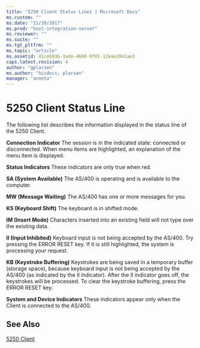 ```yaml
---
title: "5250 Client Status Line1 | Microsoft Docs"
ms.custom: ""
ms.date: "11/30/2017"
ms.prod: "host-integration-server"
ms.reviewer: ""
ms.suite: ""
ms.tgt_pltfrm: ""
ms.topic: "article"
ms.assetid: 41ceb93b-3ade-4660-9f01-12eae2841ae3
caps.latest.revision: 4
author: "gplarsen"
ms.author: "hisdocs; plarsen"
manager: "anneta"
---
```

# 5250 Client Status Line
The following list describes the information displayed in the status line of the 5250 Client.  
  
 **Connection Indicator** The session is in the indicated state: connected or disconnected. When menu items are highlighted, an explanation of the menu item is displayed.  
  
 **Status Indicators** These indicators are only true when red.  
  
 **SA (System Available)** The AS/400 is operating and is available to the computer.  
  
 **MW (Message Waiting)** The AS/400 has one or more messages for you.  
  
 **KS (Keyboard Shift)** The keyboard is in shifted mode.  
  
 **IM (Insert Mode)** Characters inserted into an existing field will not type over the existing data.  
  
 **II (Input Inhibited)** Keyboard input is not being accepted by the AS/400. Try pressing the ERROR RESET key. If it is still highlighted, the system is processing your request.  
  
 **KB (Keystroke Buffering)** Keystrokes are being saved in a temporary buffer (storage space), because keyboard input is not being accepted by the AS/400 (as indicated by the II indicator). After the II indicator goes off, the keystrokes will be processed. To clear the keystroke buffering, press the ERROR RESET key.  
  
 **System and Device Indicators** These indicators appear only when the Client is connected to the AS/400.  
  
## See Also  
 [5250 Client](../core/5250-client1.md)